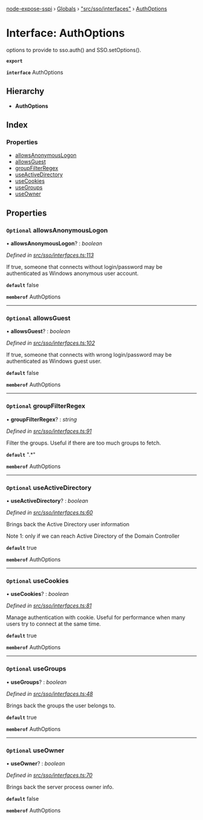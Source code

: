 [node-expose-sspi](../README.md) › [Globals](../globals.md) › ["src/sso/interfaces"](../modules/_src_sso_interfaces_.md) › [AuthOptions](_src_sso_interfaces_.authoptions.md)

# Interface: AuthOptions

options to provide to sso.auth() and SSO.setOptions().

**`export`** 

**`interface`** AuthOptions

## Hierarchy

* **AuthOptions**

## Index

### Properties

* [allowsAnonymousLogon](_src_sso_interfaces_.authoptions.md#optional-allowsanonymouslogon)
* [allowsGuest](_src_sso_interfaces_.authoptions.md#optional-allowsguest)
* [groupFilterRegex](_src_sso_interfaces_.authoptions.md#optional-groupfilterregex)
* [useActiveDirectory](_src_sso_interfaces_.authoptions.md#optional-useactivedirectory)
* [useCookies](_src_sso_interfaces_.authoptions.md#optional-usecookies)
* [useGroups](_src_sso_interfaces_.authoptions.md#optional-usegroups)
* [useOwner](_src_sso_interfaces_.authoptions.md#optional-useowner)

## Properties

### `Optional` allowsAnonymousLogon

• **allowsAnonymousLogon**? : *boolean*

*Defined in [src/sso/interfaces.ts:113](https://github.com/jlguenego/node-expose-sspi/blob/c77a3a8/src/sso/interfaces.ts#L113)*

If true, someone that connects without login/password may be
authenticated as Windows anonymous user account.

**`default`** false

**`memberof`** AuthOptions

___

### `Optional` allowsGuest

• **allowsGuest**? : *boolean*

*Defined in [src/sso/interfaces.ts:102](https://github.com/jlguenego/node-expose-sspi/blob/c77a3a8/src/sso/interfaces.ts#L102)*

If true, someone that connects with wrong login/password may be
authenticated as Windows guest user.

**`default`** false

**`memberof`** AuthOptions

___

### `Optional` groupFilterRegex

• **groupFilterRegex**? : *string*

*Defined in [src/sso/interfaces.ts:91](https://github.com/jlguenego/node-expose-sspi/blob/c77a3a8/src/sso/interfaces.ts#L91)*

Filter the groups. Useful if there are too much groups to fetch.

**`default`** ".*"

**`memberof`** AuthOptions

___

### `Optional` useActiveDirectory

• **useActiveDirectory**? : *boolean*

*Defined in [src/sso/interfaces.ts:60](https://github.com/jlguenego/node-expose-sspi/blob/c77a3a8/src/sso/interfaces.ts#L60)*

Brings back the Active Directory user information

Note 1: only if we can reach Active Directory of the Domain Controller

**`default`** true

**`memberof`** AuthOptions

___

### `Optional` useCookies

• **useCookies**? : *boolean*

*Defined in [src/sso/interfaces.ts:81](https://github.com/jlguenego/node-expose-sspi/blob/c77a3a8/src/sso/interfaces.ts#L81)*

Manage authentication with cookie.
Useful for performance when many users try to connect at the same time.

**`default`** true

**`memberof`** AuthOptions

___

### `Optional` useGroups

• **useGroups**? : *boolean*

*Defined in [src/sso/interfaces.ts:48](https://github.com/jlguenego/node-expose-sspi/blob/c77a3a8/src/sso/interfaces.ts#L48)*

Brings back the groups the user belongs to.

**`default`** true

**`memberof`** AuthOptions

___

### `Optional` useOwner

• **useOwner**? : *boolean*

*Defined in [src/sso/interfaces.ts:70](https://github.com/jlguenego/node-expose-sspi/blob/c77a3a8/src/sso/interfaces.ts#L70)*

Brings back the server process owner info.

**`default`** false

**`memberof`** AuthOptions
